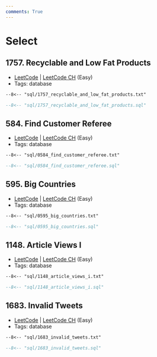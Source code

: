 ```yaml
---
comments: True
---
```


# Select

## 1757. Recyclable and Low Fat Products

-   [LeetCode](https://leetcode.com/problems/recyclable-and-low-fat-products/) | [LeetCode CH](https://leetcode.cn/problems/recyclable-and-low-fat-products/) (Easy)
-   Tags: database

```txt
--8<-- "sql/1757_recyclable_and_low_fat_products.txt"
```
```sql
--8<-- "sql/1757_recyclable_and_low_fat_products.sql"
```


## 584. Find Customer Referee

-   [LeetCode](https://leetcode.com/problems/find-customer-referee/) | [LeetCode CH](https://leetcode.cn/problems/find-customer-referee/) (Easy)
-   Tags: database

```txt
--8<-- "sql/0584_find_customer_referee.txt"
```
```sql
--8<-- "sql/0584_find_customer_referee.sql"
```


## 595. Big Countries

-   [LeetCode](https://leetcode.com/problems/big-countries/) | [LeetCode CH](https://leetcode.cn/problems/big-countries/) (Easy)
-   Tags: database

```txt
--8<-- "sql/0595_big_countries.txt"
```
```sql
--8<-- "sql/0595_big_countries.sql"
```


## 1148. Article Views I

-   [LeetCode](https://leetcode.com/problems/article-views-i/) | [LeetCode CH](https://leetcode.cn/problems/article-views-i/) (Easy)
-   Tags: database

```txt
--8<-- "sql/1148_article_views_i.txt"
```
```sql
--8<-- "sql/1148_article_views_i.sql"
```


## 1683. Invalid Tweets

-   [LeetCode](https://leetcode.com/problems/invalid-tweets/) | [LeetCode CH](https://leetcode.cn/problems/invalid-tweets/) (Easy)
-   Tags: database

```txt
--8<-- "sql/1683_invalid_tweets.txt"
```
```sql
--8<-- "sql/1683_invalid_tweets.sql"
```

